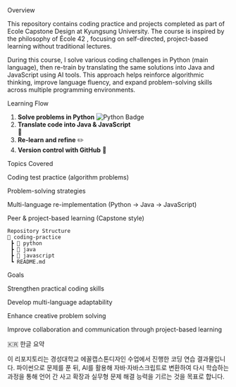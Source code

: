 Overview

This repository contains coding practice and projects completed as part of Ecole Capstone Design at Kyungsung University.
The course is inspired by the philosophy of École 42
, focusing on self-directed, project-based learning without traditional lectures.

During this course, I solve various coding challenges in Python (main language), then re-train by translating the same solutions into Java and JavaScript using AI tools.
This approach helps reinforce algorithmic thinking, improve language fluency, and expand problem-solving skills across multiple programming environments.

Learning Flow

1. **Solve problems in Python** ![Python Badge](https://img.shields.io/badge/Python-3776AB?logo=python&logoColor=white)  
2. **Translate code into Java & JavaScript**  
   🔄  
3. **Re-learn and refine** ✏️  
4. **Version control with GitHub** 📂

Topics Covered

Coding test practice (algorithm problems)

Problem-solving strategies

Multi-language re-implementation (Python → Java → JavaScript)

Peer & project-based learning (Capstone style)
```
Repository Structure
📂 coding-practice
 ┣ 📂 python
 ┣ 📂 java
 ┣ 📂 javascript
 ┗ README.md
```
Goals

Strengthen practical coding skills

Develop multi-language adaptability

Enhance creative problem solving

Improve collaboration and communication through project-based learning

🇰🇷 한글 요약

이 리포지토리는 경성대학교 에꼴캡스톤디자인 수업에서 진행한 코딩 연습 결과물입니다.
파이썬으로 문제를 푼 뒤, AI를 활용해 자바·자바스크립트로 변환하여 다시 학습하는 과정을 통해 언어 간 사고 확장과 실무형 문제 해결 능력을 기르는 것을 목표로 합니다.
